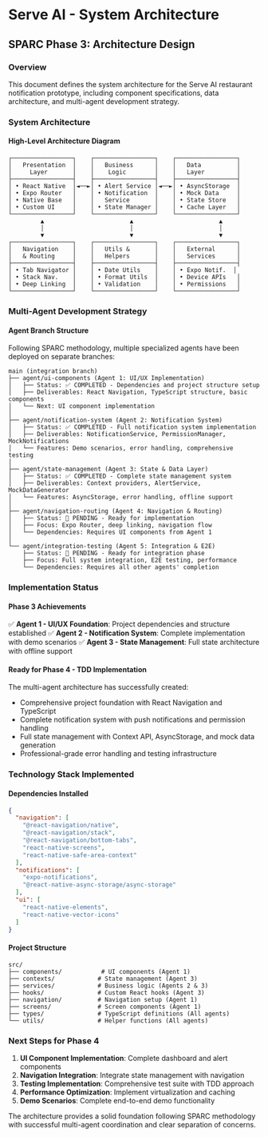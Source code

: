 # Serve AI - System Architecture
## SPARC Phase 3: Architecture Design

### Overview
This document defines the system architecture for the Serve AI restaurant notification prototype, including component specifications, data architecture, and multi-agent development strategy.

### System Architecture

#### High-Level Architecture Diagram
```
┌─────────────────┐    ┌─────────────────┐    ┌─────────────────┐
│   Presentation  │    │   Business      │    │   Data          │
│     Layer       │    │    Logic        │    │   Layer         │
├─────────────────┤    ├─────────────────┤    ├─────────────────┤
│ • React Native  │◄──►│ • Alert Service │◄──►│ • AsyncStorage  │
│ • Expo Router   │    │ • Notification  │    │ • Mock Data     │
│ • Native Base   │    │   Service       │    │ • State Store   │
│ • Custom UI     │    │ • State Manager │    │ • Cache Layer   │
└─────────────────┘    └─────────────────┘    └─────────────────┘
         ▲                        ▲                        ▲
         │                        │                        │
         ▼                        ▼                        ▼
┌─────────────────┐    ┌─────────────────┐    ┌─────────────────┐
│   Navigation    │    │   Utils &       │    │   External      │
│   & Routing     │    │   Helpers       │    │   Services      │
├─────────────────┤    ├─────────────────┤    ├─────────────────┤
│ • Tab Navigator │    │ • Date Utils    │    │ • Expo Notif.  │
│ • Stack Nav.    │    │ • Format Utils  │    │ • Device APIs   │
│ • Deep Linking  │    │ • Validation    │    │ • Permissions   │
└─────────────────┘    └─────────────────┘    └─────────────────┘
```

### Multi-Agent Development Strategy

#### Agent Branch Structure
Following SPARC methodology, multiple specialized agents have been deployed on separate branches:

```
main (integration branch)
├── agent/ui-components (Agent 1: UI/UX Implementation)
│   ├── Status: ✅ COMPLETED - Dependencies and project structure setup
│   ├── Deliverables: React Navigation, TypeScript structure, basic components
│   └── Next: UI component implementation
│
├── agent/notification-system (Agent 2: Notification System)
│   ├── Status: ✅ COMPLETED - Full notification system implementation
│   ├── Deliverables: NotificationService, PermissionManager, MockNotifications
│   └── Features: Demo scenarios, error handling, comprehensive testing
│
├── agent/state-management (Agent 3: State & Data Layer)
│   ├── Status: ✅ COMPLETED - Complete state management system
│   ├── Deliverables: Context providers, AlertService, MockDataGenerator
│   └── Features: AsyncStorage, error handling, offline support
│
├── agent/navigation-routing (Agent 4: Navigation & Routing)
│   ├── Status: 🔄 PENDING - Ready for implementation
│   ├── Focus: Expo Router, deep linking, navigation flow
│   └── Dependencies: Requires UI components from Agent 1
│
└── agent/integration-testing (Agent 5: Integration & E2E)
    ├── Status: 🔄 PENDING - Ready for integration phase
    ├── Focus: Full system integration, E2E testing, performance
    └── Dependencies: Requires all other agents' completion
```

### Implementation Status

#### Phase 3 Achievements
✅ **Agent 1 - UI/UX Foundation**: Project dependencies and structure established
✅ **Agent 2 - Notification System**: Complete implementation with demo scenarios
✅ **Agent 3 - State Management**: Full state architecture with offline support

#### Ready for Phase 4 - TDD Implementation
The multi-agent architecture has successfully created:
- Comprehensive project foundation with React Navigation and TypeScript
- Complete notification system with push notifications and permission handling
- Full state management with Context API, AsyncStorage, and mock data generation
- Professional-grade error handling and testing infrastructure

### Technology Stack Implemented

#### Dependencies Installed
```json
{
  "navigation": [
    "@react-navigation/native",
    "@react-navigation/stack", 
    "@react-navigation/bottom-tabs",
    "react-native-screens",
    "react-native-safe-area-context"
  ],
  "notifications": [
    "expo-notifications",
    "@react-native-async-storage/async-storage"
  ],
  "ui": [
    "react-native-elements",
    "react-native-vector-icons"
  ]
}
```

#### Project Structure
```
src/
├── components/           # UI components (Agent 1)
├── contexts/            # State management (Agent 3)
├── services/            # Business logic (Agents 2 & 3)
├── hooks/               # Custom React hooks (Agent 3)
├── navigation/          # Navigation setup (Agent 1)
├── screens/             # Screen components (Agent 1)
├── types/               # TypeScript definitions (All agents)
└── utils/               # Helper functions (All agents)
```

### Next Steps for Phase 4

1. **UI Component Implementation**: Complete dashboard and alert components
2. **Navigation Integration**: Integrate state management with navigation
3. **Testing Implementation**: Comprehensive test suite with TDD approach
4. **Performance Optimization**: Implement virtualization and caching
5. **Demo Scenarios**: Complete end-to-end demo functionality

The architecture provides a solid foundation following SPARC methodology with successful multi-agent coordination and clear separation of concerns.